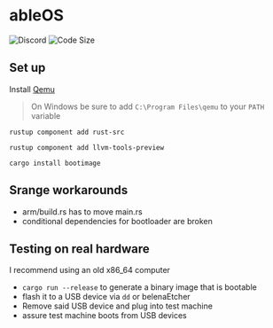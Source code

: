 # ableOS
![Discord](https://img.shields.io/discord/831368967385120810) ![Code Size](https://img.shields.io/github/languages/code-size/abletheabove/ableos)
## Set up
Install [Qemu](https://www.qemu.org/)

> On Windows be sure to add `C:\Program Files\qemu` to your `PATH` variable

`rustup component add rust-src`

`rustup component add llvm-tools-preview`

`cargo install bootimage`

## Srange workarounds
- arm/build.rs has to move main.rs
- conditional dependencies for bootloader are broken 
## Testing on real hardware
I recommend using an old x86_64 computer
* `cargo run --release` to generate a binary image that is bootable
* flash it to a USB device via `dd` or belenaEtcher
* Remove said USB device and plug into test machine
* assure test machine boots from USB devices
